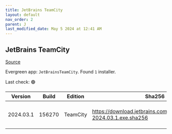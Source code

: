 ```yaml
---
title: JetBrains TeamCity
layout: default
nav_order: 2
parent: J
last_modified_date: May 5 2024 at 12:41 AM
---
```


## JetBrains TeamCity

[Source](https://www.jetbrains.com/teamcity)

Evergreen app: `JetBrainsTeamCity`. Found `1` installer.

Last check: 🟢

| Version   | Build  | Edition  | Sha256                                                                | Date     | Size       | Type | URI                                                                                                                              |
| --------- | ------ | -------- | --------------------------------------------------------------------- | -------- | ---------- | ---- | -------------------------------------------------------------------------------------------------------------------------------- |
| 2024.03.1 | 156270 | TeamCity | https://download.jetbrains.com/teamcity/TeamCity-2024.03.1.exe.sha256 | 3/5/2024 | 1453300856 | exe  | [https://download.jetbrains.com/teamcity/TeamCity-2024.03.1.exe](https://download.jetbrains.com/teamcity/TeamCity-2024.03.1.exe) |
